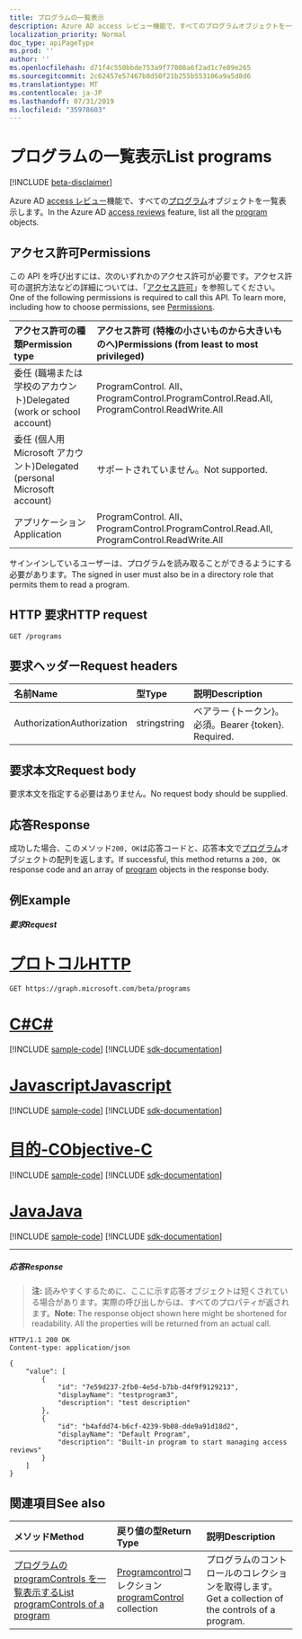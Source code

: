 ```yaml
---
title: プログラムの一覧表示
description: Azure AD access レビュー機能で、すべてのプログラムオブジェクトを一覧表示します。
localization_priority: Normal
doc_type: apiPageType
ms.prod: ''
author: ''
ms.openlocfilehash: d71f4c550bbde753a9f77008a6f2ad1c7e89e265
ms.sourcegitcommit: 2c62457e57467b8d50f21b255b553106a9a5d8d6
ms.translationtype: MT
ms.contentlocale: ja-JP
ms.lasthandoff: 07/31/2019
ms.locfileid: "35978603"
---
```

# <a name="list-programs"></a><span data-ttu-id="d3225-103">プログラムの一覧表示</span><span class="sxs-lookup"><span data-stu-id="d3225-103">List programs</span></span>

[!INCLUDE [beta-disclaimer](../../includes/beta-disclaimer.md)]

<span data-ttu-id="d3225-104">Azure AD [access レビュー](../resources/accessreviews-root.md)機能で、すべての[プログラム](../resources/program.md)オブジェクトを一覧表示します。</span><span class="sxs-lookup"><span data-stu-id="d3225-104">In the Azure AD [access reviews](../resources/accessreviews-root.md) feature, list all the [program](../resources/program.md) objects.</span></span>
## <a name="permissions"></a><span data-ttu-id="d3225-105">アクセス許可</span><span class="sxs-lookup"><span data-stu-id="d3225-105">Permissions</span></span>
<span data-ttu-id="d3225-p101">この API を呼び出すには、次のいずれかのアクセス許可が必要です。アクセス許可の選択方法などの詳細については、「[アクセス許可](/graph/permissions-reference)」を参照してください。</span><span class="sxs-lookup"><span data-stu-id="d3225-p101">One of the following permissions is required to call this API. To learn more, including how to choose permissions, see [Permissions](/graph/permissions-reference).</span></span>

|<span data-ttu-id="d3225-108">アクセス許可の種類</span><span class="sxs-lookup"><span data-stu-id="d3225-108">Permission type</span></span>                        | <span data-ttu-id="d3225-109">アクセス許可 (特権の小さいものから大きいものへ)</span><span class="sxs-lookup"><span data-stu-id="d3225-109">Permissions (from least to most privileged)</span></span>              |
|:--------------------------------------|:---------------------------------------------------------|
|<span data-ttu-id="d3225-110">委任 (職場または学校のアカウント)</span><span class="sxs-lookup"><span data-stu-id="d3225-110">Delegated (work or school account)</span></span>     | <span data-ttu-id="d3225-111">ProgramControl. All、ProgramControl.</span><span class="sxs-lookup"><span data-stu-id="d3225-111">ProgramControl.Read.All, ProgramControl.ReadWrite.All</span></span>  |
|<span data-ttu-id="d3225-112">委任 (個人用 Microsoft アカウント)</span><span class="sxs-lookup"><span data-stu-id="d3225-112">Delegated (personal Microsoft account)</span></span> | <span data-ttu-id="d3225-113">サポートされていません。</span><span class="sxs-lookup"><span data-stu-id="d3225-113">Not supported.</span></span> |
|<span data-ttu-id="d3225-114">アプリケーション</span><span class="sxs-lookup"><span data-stu-id="d3225-114">Application</span></span>                            | <span data-ttu-id="d3225-115">ProgramControl. All、ProgramControl.</span><span class="sxs-lookup"><span data-stu-id="d3225-115">ProgramControl.Read.All, ProgramControl.ReadWrite.All</span></span>  |

 <span data-ttu-id="d3225-116">サインインしているユーザーは、プログラムを読み取ることができるようにする必要があります。</span><span class="sxs-lookup"><span data-stu-id="d3225-116">The signed in user must also be in a directory role that permits them to read a program.</span></span>

## <a name="http-request"></a><span data-ttu-id="d3225-117">HTTP 要求</span><span class="sxs-lookup"><span data-stu-id="d3225-117">HTTP request</span></span>
<!-- { "blockType": "ignored" } -->
```http
GET /programs
```
## <a name="request-headers"></a><span data-ttu-id="d3225-118">要求ヘッダー</span><span class="sxs-lookup"><span data-stu-id="d3225-118">Request headers</span></span>
| <span data-ttu-id="d3225-119">名前</span><span class="sxs-lookup"><span data-stu-id="d3225-119">Name</span></span>         | <span data-ttu-id="d3225-120">型</span><span class="sxs-lookup"><span data-stu-id="d3225-120">Type</span></span>        | <span data-ttu-id="d3225-121">説明</span><span class="sxs-lookup"><span data-stu-id="d3225-121">Description</span></span> |
|:-------------|:------------|:------------|
| <span data-ttu-id="d3225-122">Authorization</span><span class="sxs-lookup"><span data-stu-id="d3225-122">Authorization</span></span> | <span data-ttu-id="d3225-123">string</span><span class="sxs-lookup"><span data-stu-id="d3225-123">string</span></span> | <span data-ttu-id="d3225-p102">ベアラー \{トークン\}。必須。</span><span class="sxs-lookup"><span data-stu-id="d3225-p102">Bearer \{token\}. Required.</span></span> |

## <a name="request-body"></a><span data-ttu-id="d3225-126">要求本文</span><span class="sxs-lookup"><span data-stu-id="d3225-126">Request body</span></span>
<span data-ttu-id="d3225-127">要求本文を指定する必要はありません。</span><span class="sxs-lookup"><span data-stu-id="d3225-127">No request body should be supplied.</span></span>

## <a name="response"></a><span data-ttu-id="d3225-128">応答</span><span class="sxs-lookup"><span data-stu-id="d3225-128">Response</span></span>
<span data-ttu-id="d3225-129">成功した場合、このメソッド`200, OK`は応答コードと、応答本文で[プログラム](../resources/program.md)オブジェクトの配列を返します。</span><span class="sxs-lookup"><span data-stu-id="d3225-129">If successful, this method returns a `200, OK` response code and an array of [program](../resources/program.md) objects in the response body.</span></span>

## <a name="example"></a><span data-ttu-id="d3225-130">例</span><span class="sxs-lookup"><span data-stu-id="d3225-130">Example</span></span>
##### <a name="request"></a><span data-ttu-id="d3225-131">要求</span><span class="sxs-lookup"><span data-stu-id="d3225-131">Request</span></span>


# <a name="httptabhttp"></a>[<span data-ttu-id="d3225-132">プロトコル</span><span class="sxs-lookup"><span data-stu-id="d3225-132">HTTP</span></span>](#tab/http)
<!-- {
  "blockType": "request",
  "name": "get_program"
}-->
```http
GET https://graph.microsoft.com/beta/programs
```
# <a name="ctabcsharp"></a>[<span data-ttu-id="d3225-133">C#</span><span class="sxs-lookup"><span data-stu-id="d3225-133">C#</span></span>](#tab/csharp)
[!INCLUDE [sample-code](../includes/snippets/csharp/get-program-csharp-snippets.md)]
[!INCLUDE [sdk-documentation](../includes/snippets/snippets-sdk-documentation-link.md)]

# <a name="javascripttabjavascript"></a>[<span data-ttu-id="d3225-134">Javascript</span><span class="sxs-lookup"><span data-stu-id="d3225-134">Javascript</span></span>](#tab/javascript)
[!INCLUDE [sample-code](../includes/snippets/javascript/get-program-javascript-snippets.md)]
[!INCLUDE [sdk-documentation](../includes/snippets/snippets-sdk-documentation-link.md)]

# <a name="objective-ctabobjc"></a>[<span data-ttu-id="d3225-135">目的-C</span><span class="sxs-lookup"><span data-stu-id="d3225-135">Objective-C</span></span>](#tab/objc)
[!INCLUDE [sample-code](../includes/snippets/objc/get-program-objc-snippets.md)]
[!INCLUDE [sdk-documentation](../includes/snippets/snippets-sdk-documentation-link.md)]

# <a name="javatabjava"></a>[<span data-ttu-id="d3225-136">Java</span><span class="sxs-lookup"><span data-stu-id="d3225-136">Java</span></span>](#tab/java)
[!INCLUDE [sample-code](../includes/snippets/java/get-program-java-snippets.md)]
[!INCLUDE [sdk-documentation](../includes/snippets/snippets-sdk-documentation-link.md)]

---


##### <a name="response"></a><span data-ttu-id="d3225-137">応答</span><span class="sxs-lookup"><span data-stu-id="d3225-137">Response</span></span>
><span data-ttu-id="d3225-p103">**注:** 読みやすくするために、ここに示す応答オブジェクトは短くされている場合があります。実際の呼び出しからは、すべてのプロパティが返されます。</span><span class="sxs-lookup"><span data-stu-id="d3225-p103">**Note:** The response object shown here might be shortened for readability. All the properties will be returned from an actual call.</span></span>
<!-- {
  "blockType": "response",
  "truncated": true,
  "@odata.type": "microsoft.graph.program",
    "isCollection": true
} -->
```http
HTTP/1.1 200 OK
Content-type: application/json

{
    "value": [
        {
            "id": "7e59d237-2fb0-4e5d-b7bb-d4f9f9129213",
            "displayName": "testprogram3",
            "description": "test description"
        },
        {
            "id": "b4afdd74-b6cf-4239-9b08-dde9a91d18d2",
            "displayName": "Default Program",
            "description": "Built-in program to start managing access reviews"
        }
    ]
}

```

## <a name="see-also"></a><span data-ttu-id="d3225-140">関連項目</span><span class="sxs-lookup"><span data-stu-id="d3225-140">See also</span></span>

| <span data-ttu-id="d3225-141">メソッド</span><span class="sxs-lookup"><span data-stu-id="d3225-141">Method</span></span>           | <span data-ttu-id="d3225-142">戻り値の型</span><span class="sxs-lookup"><span data-stu-id="d3225-142">Return Type</span></span>    |<span data-ttu-id="d3225-143">説明</span><span class="sxs-lookup"><span data-stu-id="d3225-143">Description</span></span>|
|:---------------|:--------|:----------|
|[<span data-ttu-id="d3225-144">プログラムの programControls を一覧表示する</span><span class="sxs-lookup"><span data-stu-id="d3225-144">List programControls of a program</span></span>](program-listcontrols.md) |     <span data-ttu-id="d3225-145">[Programcontrol](../resources/programcontrol.md)コレクション</span><span class="sxs-lookup"><span data-stu-id="d3225-145">[programControl](../resources/programcontrol.md) collection</span></span>|    <span data-ttu-id="d3225-146">プログラムのコントロールのコレクションを取得します。</span><span class="sxs-lookup"><span data-stu-id="d3225-146">Get a collection of the controls of a program.</span></span>|


<!--
{
  "type": "#page.annotation",
  "description": "List programs",
  "keywords": "",
  "section": "documentation",
  "tocPath": "",
  "suppressions": [
  ]
}
-->
